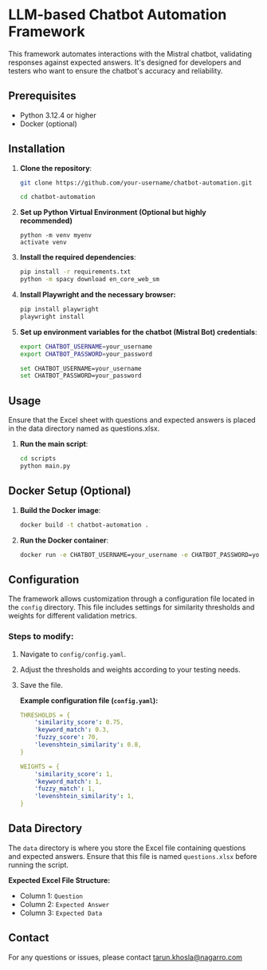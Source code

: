 # LLM-based Chatbot Automation Framework

This framework automates interactions with the Mistral chatbot, validating responses against expected answers. It's designed for developers and testers who want to ensure the chatbot's accuracy and reliability.

## Prerequisites

- Python 3.12.4 or higher
- Docker (optional)

## Installation
1. **Clone the repository**:
   ```sh
   git clone https://github.com/your-username/chatbot-automation.git
   
   cd chatbot-automation

2. **Set up Python Virtual Environment (Optional but highly recommended)**
    ```
    python -m venv myenv
    activate venv

3. **Install the required dependencies**:
    ```sh
    pip install -r requirements.txt
    python -m spacy download en_core_web_sm

4. **Install Playwright and the necessary browser:**
    ```python
    pip install playwright
    playwright install

    
5. **Set up environment variables for the chatbot (Mistral Bot) credentials**:
     ```sh
    export CHATBOT_USERNAME=your_username
    export CHATBOT_PASSWORD=your_password

    set CHATBOT_USERNAME=your_username
    set CHATBOT_PASSWORD=your_password

## Usage

Ensure that the Excel sheet with questions and expected answers is placed in the data directory named as questions.xlsx.

1. **Run the main script**:
    ```sh
    cd scripts
    python main.py

## Docker Setup (Optional)

1. **Build the Docker image**:
    ```sh
    docker build -t chatbot-automation .

2. **Run the Docker container**:
    ```sh
    docker run -e CHATBOT_USERNAME=your_username -e CHATBOT_PASSWORD=your_password -v $(pwd)/reports:/app/reports chatbot-automation

## Configuration

The framework allows customization through a configuration file located in the `config` directory. This file includes settings for similarity thresholds and weights for different validation metrics.

### Steps to modify:
1. Navigate to `config/config.yaml`.
2. Adjust the thresholds and weights according to your testing needs.
3. Save the file.

    **Example configuration file (`config.yaml`):**

    ```yaml
    THRESHOLDS = {
        'similarity_score': 0.75,
        'keyword_match': 0.3,
        'fuzzy_score': 70,
        'levenshtein_similarity': 0.8,
    }

    WEIGHTS = {
        'similarity_score': 1,
        'keyword_match': 1,
        'fuzzy_match': 1,
        'levenshtein_similarity': 1,
    }

## Data Directory

The `data` directory is where you store the Excel file containing questions and expected answers. Ensure that this file is named `questions.xlsx` before running the script.

**Expected Excel File Structure:**
- Column 1: `Question`
- Column 2: `Expected Answer`
- Column 3: `Expected Data`


## Contact
For any questions or issues, please contact tarun.khosla@nagarro.com


